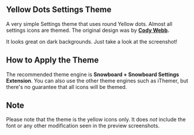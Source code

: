 

## Yellow Dots Settings Theme
A very simple Settings theme that uses round Yellow dots. Almost all settings icons are themed. The original design was by **[Cody Webb](https://twitter.com/_codylow).**

It looks great on dark backgrounds. Just take a look at the screenshot!


## How to Apply the Theme
The recommended theme engine is **Snowboard + Snowboard Settings Extension**. You can also use the other theme engines such as iThemer, but there's no guarantee that all icons will be themed.

## Note

Please note that the theme is the yellow icons only. It does *not* include the font or any other modification seen in the preview screenshots.
